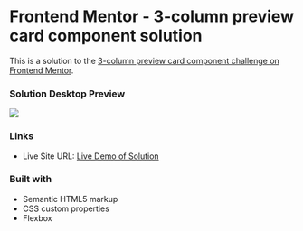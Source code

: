 # Frontend Mentor - 3-column preview card component solution

This is a solution to the [3-column preview card component challenge on Frontend Mentor](https://www.frontendmentor.io/challenges/3column-preview-card-component-pH92eAR2-).

### Solution Desktop Preview

![](./screenshot.jpg)



### Links

- Live Site URL: [Live Demo of Solution](https://tourmaline-banoffee-7d2d57.netlify.app/)

### Built with

- Semantic HTML5 markup
- CSS custom properties
- Flexbox



